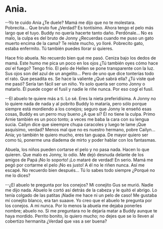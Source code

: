 # Ania.

--Yo te cuido Ania ¿Te duele? Mamá me dijo que no te molestara. Pobrecita... Que bruto fue ¿Verdad? Es tontísimo. Ahora tengo el pelo más largo que el tuyo. Buddy no quería hacerte tanto daño. Perdónale... No es malo, la culpa es del bruto de Jonny ¿Recuerdas cuando me puso un gato muerto encima de la cama? Te reíste mucho, yo lloré. Pobrecito gato, estaba enfermito. Tú también puedes llorar si quieres.

Hace frío abuela. No recuerdo bien qué me pasó. Ceniza bajo los dedos de mamá. Este humo me pica un poco en los ojos ¿Tú también oyes cómo hace *así* el fuego? Tengo frío. El pelo de Hellen se pone transparente con la luz. Sus ojos son del azul de un angelito... Pero de uno que dice tonterías todo el rato. Que pesadita es. Se hace la valiente ¿Qué sabrá ella? ¿Tú viste qué me pasó? Sería tan fácil ser un niño. Yo solo quería ser como Jonny o matarlo. Él puede coger el fusil y nadie le riñe nunca. Por eso cogí el fusil.

--El abuelo te quiere más a ti. Lo sé. Eres la nieta preferidísima. A Jonny no lo quiere nada de nada y al pobrito Buddy lo mataría, pero sólo porque siempre está mordiendo a los conejos; seguro que Jonny le enseñó esas cosas, Buddy es un perro muy bueno ¿A que sí? Él no tiene la culpa. Primo Arnie también es un poco tonto; a veces me baba la cara con su lengua sucia. Cailyn dice que sieempre chupa caracoles y luego te lame ¡Que asquísimo, verdad? Menos mal que no es nuestro hermano, pobre Cailyn... Ania; yo también te quiero mucho, eres tan guapa. De mayor quiero ser como tú, ponerme una diadema de mirto y poder hablar con los fantasmas. 

Abuela, los niños pueden cortarse el pelo y no pasa nada. Hacen lo que quieren. Que malo es Jonny, lo odio. Me dejó desnuda delante de los amigos de Papá ¡No lo soporto! ¡Lo mataré de verdad! En serio.  Mamá me pegó por cortarme el pelo ¡No es justo! A él no le riñen nunca. Así me escapé. No recuerdo bien después... Tú lo sabes todo siempre ¿Porqué no me lo dices? 

--¿El abuelo te pregunta por los conejos? Mi conejito Gus se murió. Nadie me dijo nada. Abuelo le cortó así detrás de la cabeza y le quitó el abrigo. Lo tenía colgado de las patitas ¡Nadie me hace ni un pelo de caso! Me gustaba mí conejito blanco, era tan suaave. Yo creo que el abuelo te pregunta por los conejos. A mi nunca. Por lo menos la abuela me dejaba ponerles nombre; abuelo no. Si me preguntara no le dejaría matar a Buddy aunque te haya mordido. Perrito bonito, lo quiero mucho; no dejes que se lo lleven al cobertizo hermanita ¿Verdad que vas a ser buena?

